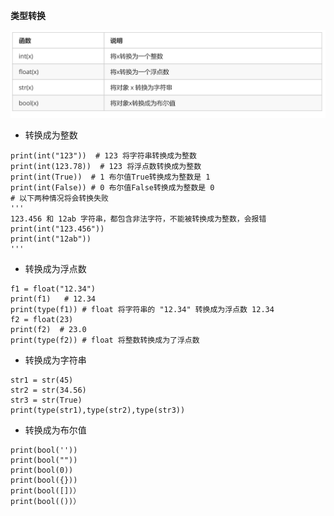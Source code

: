 **类型转换**

![](images/WEBRESOURCE7da21dec687f416781b056790d512ac4截图.png)

- 转换成为整数

```
print(int("123"))  # 123 将字符串转换成为整数
print(int(123.78))  # 123 将浮点数转换成为整数
print(int(True))  # 1 布尔值True转换成为整数是 1
print(int(False)) # 0 布尔值False转换成为整数是 0
# 以下两种情况将会转换失败
'''
123.456 和 12ab 字符串，都包含非法字符，不能被转换成为整数，会报错
print(int("123.456"))
print(int("12ab"))
'''
```

- 转换成为浮点数

```
f1 = float("12.34")
print(f1)   # 12.34
print(type(f1)) # float 将字符串的 "12.34" 转换成为浮点数 12.34
f2 = float(23)
print(f2)  # 23.0
print(type(f2)) # float 将整数转换成为了浮点数
```

- 转换成为字符串

```
str1 = str(45)
str2 = str(34.56)
str3 = str(True)
print(type(str1),type(str2),type(str3))
```

- 转换成为布尔值

```
print(bool(''))
print(bool(""))
print(bool(0))
print(bool({}))
print(bool([])）
print(bool(())）
```